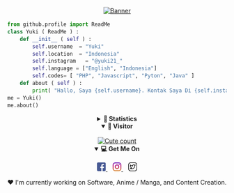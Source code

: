 
<p align="center">
  <a href="https://www.facebook.com/yukisubagja"><img src="https://img.itch.zone/aW1nLzExMTg0MTE2LmdpZg==/original/wnAJ7R.gif" alt="Banner" width="500"></a>
</p>

```python
from github.profile import ReadMe
class Yuki ( ReadMe ) :
    def __init__ ( self ) :
        self.username  = "Yuki"
        self.location  = "Indonesia"
        self.instagram   = "@yuki21_"
        self.language = ["English", "Indonesia"]
        self.codes= [ "PHP", "Javascript", "Pyton", "Java" ]
    def about ( self ) :
        print( "Hallo, Saya {self.username}. Kontak Saya Di {self.instagram}" )
me = Yuki()
me.about()
```

<details align="center">
    <summary><b>📝 Statistics</b></summary><br/>
    <a href="https://github.com/MrTakt">
    <img align="center" width="500" alt="zYxDevs Stats" src="https://dibaca.isekai.eu.org/api?username=MrTakt&show_icons=true&rank_icon=percentile&theme=dracula&count_private=true&include_all_commits=true&cache_seconds=21600&show=prs_merged,prs_merged_percentage&hide_border=true"/>
    </a><br><br>
    <p align="center">
      <a href="https://github.com/MrTakt"><img src="https://github-readme-stats.vercel.app/api?username=MrTakt&hide_border=true&show_icons=true" alt="MrTakt's github stats" width="500"></a>
    </p>
</details>
<details open align="center">
  <summary><b>🤗 Visitor</b></summary><br>
  <a href="https://instagram.com/yuki21_">
    <img width="500" alt="Cute count" src="https://moe.isekai.eu.org/get/@MrTakt?theme=rule34"/>
  </a>
</details>

<details open align="center">
    <summary><b>💻 Get Me On</b></summary><br/>
  <a href="https://fb.me/yukisubagja">
    <img src="https://raw.githubusercontent.com/CyberID-Ltd/zYxDevs-Profile-Requirements/main/174848.svg" alt="facebook" width="20" height="20"/>
  </a>&nbsp;&nbsp;
  <a href="https://instagram.com/yuki21_">
    <img src="https://raw.githubusercontent.com/CyberID-Ltd/zYxDevs-Profile-Requirements/main/174855.svg" alt="instagram" width="20" height="20">
  </a>&nbsp;&nbsp;
  <a href="https://twitter.com/extra_sabar">
    <img src="https://raw.githubusercontent.com/CyberID-Ltd/zYxDevs-Profile-Requirements/main/466963.png" alt="twitter" width="20" height="20"/>
  </a>
</details>
<p align="center">❤ I'm currently working on Software, Anime / Manga, and Content Creation.</p>
